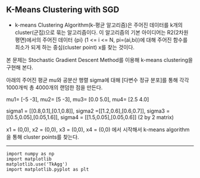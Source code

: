 ## K-Means Clustering with SGD
- k-means Clustering Algorithm(k-평균 알고리즘)은 주어진 데이터를 k개의 cluster(군집)으로 묶는 알고리즘이다. 
이 알고리즘의 기본 아이디어는 R2(2차원 평면)에서의 주어진 데이터  {pi} (1 <= i <= N, pi=(ai,bi))에 대해 주어진 함수를 최소가 되게 하는 중심(cluster point) x를 찾는 것이다.

본 문제는 Stochastic Gradient Descent Method를 이용해 k-means clustering을 구현해 본다.

아래의 주어진 평균 mu와 공분산 행렬 sigma에 대해 [다변수 정규 분포]를 통해
각각 1000개씩 총 4000개의 랜덤한 점을 만든다.      

mu1= [-5 -3], mu2= [5 -3], mu3= [0.0 5.0], mu4= [2.5 4.0]

sigma1 = [[0.8,0.1],[0.1,0.8]], sigma2 =[[1.2,0.6],[0.6,0.7]], sigma3 = [[0.5,0.05],[0.05,1.6]], sigma4 = [[1.5,0.05],[0.05,0.6]]  (2 by 2 matrix)

x1 = (0,0), x2 = (0,0), x3 = (0,0), x4 = (0,0) 에서 시작해서 k-means algorithm을 통해 cluster points를 찾는다.

---
```
import numpy as np
import matplotlib 
matplotlib.use('TkAgg') 
import matplotlib.pyplot as plt
```
